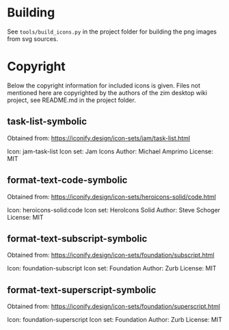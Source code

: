 Building
========

See `tools/build_icons.py` in the project folder for building the png images
from svg sources.


Copyright
=========

Below the copyright information for included icons is given.
Files not mentioned here are copyrighted by the authors of the
zim desktop wiki project, see README.md in the project folder.

## task-list-symbolic

Obtained from: https://iconify.design/icon-sets/jam/task-list.html

Icon:  jam-task-list
Icon set: Jam Icons
Author: Michael Amprimo
License: MIT

## format-text-code-symbolic

Obtained from: https://iconify.design/icon-sets/heroicons-solid/code.html

Icon:  heroicons-solid:code
Icon set: HeroIcons Solid
Author: Steve Schoger
License: MIT

## format-text-subscript-symbolic

Obtained from: https://iconify.design/icon-sets/foundation/subscript.html

Icon:  foundation-subscript
Icon set: Foundation
Author: Zurb
License: MIT

## format-text-superscript-symbolic

Obtained from: https://iconify.design/icon-sets/foundation/superscript.html

Icon:  foundation-superscript
Icon set: Foundation
Author: Zurb
License: MIT
